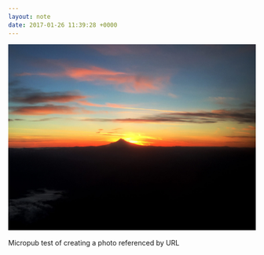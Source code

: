 ```yaml
---
layout: note
date: 2017-01-26 11:39:28 +0000
---
```

![](/media/sunset.jpg)

Micropub test of creating a photo referenced by URL
